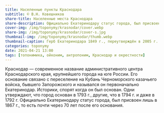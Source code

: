 ```yaml
---
title: Населенные пункты Краснодара
subtitle: © В.Н. Ковешников
share-title: Населенные места Краснодара
share-description: Официально Екатеринодару статус города, был присвоен лишь в 1867 г.
cover-img: /img/toponymy/krasnodar/cover.webp
share-img: /img/toponymy/krasnodar/cover-s.jpg
thumbnail-img: /img/toponymy/krasnodar/thumb.webp
thumbnail-caption: Герб Екатеринодара 1849 г., переутверждён в 2005 г.
categories: toponymy
date: 2021-04-21 13:00
tags: [топонимика, ойконим, антропоним, Краснодар и окрестности]
---
```

Краснодар — современное название административного центра Краснодарского края, крупнейшего города на юге России. Его основание связано с переселение на Кубань Черноморского казачьего войска, бывшего Запорожского и назывался он первоначально Екатеринодар. Историки, спорят когда он был основан. Одни утверждают, что город основан в 1793 г., другие, что в 1794 г. и даже в 1792 г. Официально Екатеринодару статус города, был присвоен лишь в 1867 г., то есть почти через 70 лет после его основания.
